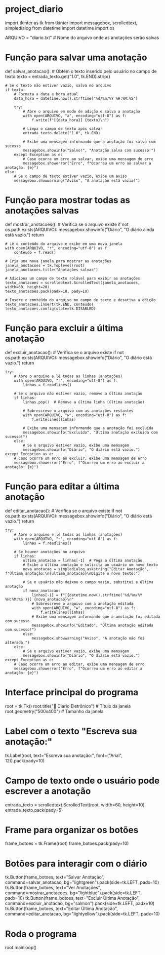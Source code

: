 # project_diario

import tkinter as tk
from tkinter import messagebox, scrolledtext, simpledialog
from datetime import datetime
import os

ARQUIVO = "diario.txt"  # Nome do arquivo onde as anotações serão salvas

# Função para salvar uma anotação
def salvar_anotacao():
    # Obtém o texto inserido pelo usuário no campo de texto
    texto = entrada_texto.get("1.0", tk.END).strip()
    
    # Se o texto não estiver vazio, salva no arquivo
    if texto:
        # Formata a data e hora atual
        data_hora = datetime.now().strftime("%d/%m/%Y %H:%M:%S")
        
        try:
            # Abre o arquivo em modo de adição e salva a anotação
            with open(ARQUIVO, "a", encoding="utf-8") as f:
                f.write(f"[{data_hora}] {texto}\n")
            
            # Limpa o campo de texto após salvar
            entrada_texto.delete("1.0", tk.END)
            
            # Exibe uma mensagem informando que a anotação foi salva com sucesso
            messagebox.showinfo("Salvo!", "Anotação salva com sucesso!")
        except Exception as e:
            # Caso ocorra um erro ao salvar, exibe uma mensagem de erro
            messagebox.showerror("Erro", f"Ocorreu um erro ao salvar a anotação: {e}")
    else:
        # Se o campo de texto estiver vazio, exibe um aviso
        messagebox.showwarning("Aviso", "A anotação está vazia!")

# Função para mostrar todas as anotações salvas
def mostrar_anotacoes():
    # Verifica se o arquivo existe
    if not os.path.exists(ARQUIVO):
        messagebox.showinfo("Diário", "O diário ainda está vazio.")
        return

    # Lê o conteúdo do arquivo e exibe em uma nova janela
    with open(ARQUIVO, "r", encoding="utf-8") as f:
        conteudo = f.read()

    # Cria uma nova janela para mostrar as anotações
    janela_anotacoes = tk.Toplevel(root)
    janela_anotacoes.title("Anotações salvas")
    
    # Adiciona um campo de texto rolável para exibir as anotações
    texto_anotacoes = scrolledtext.ScrolledText(janela_anotacoes, width=60, height=20)
    texto_anotacoes.pack(padx=10, pady=10)
    
    # Insere o conteúdo do arquivo no campo de texto e desativa a edição
    texto_anotacoes.insert(tk.END, conteudo)
    texto_anotacoes.config(state=tk.DISABLED)

# Função para excluir a última anotação
def excluir_anotacao():
    # Verifica se o arquivo existe
    if not os.path.exists(ARQUIVO):
        messagebox.showinfo("Diário", "O diário está vazio.")
        return

    try:
        # Abre o arquivo e lê todas as linhas (anotações)
        with open(ARQUIVO, "r", encoding="utf-8") as f:
            linhas = f.readlines()

        # Se o arquivo não estiver vazio, remove a última anotação
        if linhas:
            linhas.pop()  # Remove a última linha (última anotação)
            
            # Sobrescreve o arquivo com as anotações restantes
            with open(ARQUIVO, "w", encoding="utf-8") as f:
                f.writelines(linhas)
            
            # Exibe uma mensagem informando que a anotação foi excluída
            messagebox.showinfo("Excluído", "Última anotação excluída com sucesso!")
        else:
            # Se o arquivo estiver vazio, exibe uma mensagem
            messagebox.showinfo("Diário", "O diário está vazio.")
    except Exception as e:
        # Caso ocorra um erro ao excluir, exibe uma mensagem de erro
        messagebox.showerror("Erro", f"Ocorreu um erro ao excluir a anotação: {e}")

# Função para editar a última anotação
def editar_anotacao():
    # Verifica se o arquivo existe
    if not os.path.exists(ARQUIVO):
        messagebox.showinfo("Diário", "O diário está vazio.")
        return

    try:
        # Abre o arquivo e lê todas as linhas (anotações)
        with open(ARQUIVO, "r", encoding="utf-8") as f:
            linhas = f.readlines()

        # Se houver anotações no arquivo
        if linhas:
            ultima_anotacao = linhas[-1]  # Pega a última anotação
            # Exibe a última anotação e solicita ao usuário um novo texto
            nova_anotacao = simpledialog.askstring("Editar Anotação", f"Última anotação:\n{ultima_anotacao}\nDigite o novo texto:")
            
            # Se o usuário não deixou o campo vazio, substitui a última anotação
            if nova_anotacao:
                linhas[-1] = f"[{datetime.now().strftime('%d/%m/%Y %H:%M:%S')}] {nova_anotacao}\n"
                # Sobrescreve o arquivo com a anotação editada
                with open(ARQUIVO, "w", encoding="utf-8") as f:
                    f.writelines(linhas)
                # Exibe uma mensagem informando que a anotação foi editada com sucesso
                messagebox.showinfo("Editado", "Última anotação editada com sucesso!")
            else:
                messagebox.showwarning("Aviso", "A anotação não foi alterada.")
        else:
            # Se o arquivo estiver vazio, exibe uma mensagem
            messagebox.showinfo("Diário", "O diário está vazio.")
    except Exception as e:
        # Caso ocorra um erro ao editar, exibe uma mensagem de erro
        messagebox.showerror("Erro", f"Ocorreu um erro ao editar a anotação: {e}")


# Interface principal do programa
root = tk.Tk()
root.title("📘 Diário Eletrônico")  # Título da janela
root.geometry("500x400")  # Tamanho da janela

# Label com o texto "Escreva sua anotação:"
tk.Label(root, text="Escreva sua anotação:", font=("Arial", 12)).pack(pady=10)

# Campo de texto onde o usuário pode escrever a anotação
entrada_texto = scrolledtext.ScrolledText(root, width=60, height=10)
entrada_texto.pack(pady=5)

# Frame para organizar os botões
frame_botoes = tk.Frame(root)
frame_botoes.pack(pady=10)

# Botões para interagir com o diário
tk.Button(frame_botoes, text="Salvar Anotação", command=salvar_anotacao, bg="lightgreen").pack(side=tk.LEFT, padx=10)
tk.Button(frame_botoes, text="Ver Anotações", command=mostrar_anotacoes, bg="lightblue").pack(side=tk.LEFT, padx=10)
tk.Button(frame_botoes, text="Excluir Última Anotação", command=excluir_anotacao, bg="salmon").pack(side=tk.LEFT, padx=10)
tk.Button(frame_botoes, text="Editar Última Anotação", command=editar_anotacao, bg="lightyellow").pack(side=tk.LEFT, padx=10)

# Roda o programa
root.mainloop()
